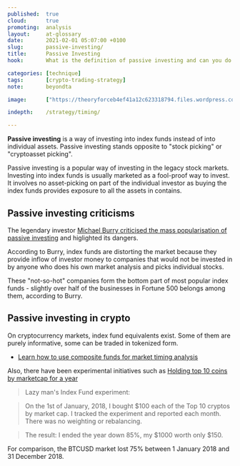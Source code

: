 ```yaml
---
published:  true
cloud:      true
promoting:  analysis
layout:     at-glossary
date:       2021-02-01 05:07:00 +0100
slug:       passive-investing/
title:      Passive Investing
hook:       What is the definition of passive investing and can you do it in crypto?

categories: [technique]
tags:       [crypto-trading-strategy]
note:       beyondta

image:      ["https://theoryforceb4ef41a12c623318794.files.wordpress.com/2021/02/passive.png"]

indepth:    /strategy/timing/

---
```


**Passive investing** is a way of investing into index funds instead of into individual assets. Passive investing stands opposite to "stock picking" or "cryptoasset picking".

<!--more-->

Passive investing is a popular way of investing in the legacy stock markets. Investing into index funds is usually marketed as a fool-proof way to invest. It involves no asset-picking on part of the individual investor as buying the index funds provides exposure to all the assets in contains.

## Passive investing criticisms

The legendary investor [Michael Burry criticised the mass popularisation of passive investing](https://www.bnnbloomberg.ca/the-big-short-s-michael-burry-explains-why-index-funds-are-like-subprime-cdos-1.1310874) and higlighted its dangers.

According to Burry, index funds are distorting the market because they provide inflow of investor money to companies that would not be invested in by anyone who does his own market analysis and picks individual stocks.

These "not-so-hot" companies form the bottom part of most popular index funds - slightly over half of the businesses in Fortune 500 belongs among them, according to Burry.

## Passive investing in crypto

On cryptocurrency markets, index fund equivalents exist. Some of them are purely informative, some can be traded in tokenized form.

* [Learn how to use composite funds for market timing analysis](/strategy/timing/)

Also, there have been experimental initiatives such as [Holding top 10 coins by marketcap for a year](https://www.reddit.com/r/CryptoCurrency/comments/axli6w/experiment_tracking_top_10_cryptocurrencies_of/)

> Lazy man's Index Fund experiment:

> On the 1st of January, 2018, I bought $100 each of the Top 10 cryptos by market cap. I tracked the experiment and reported each month. There was no weighting or rebalancing.

> The result: I ended the year down 85%, my $1000 worth only $150.

For comparison, the BTCUSD market lost 75% between 1 January 2018 and 31 December 2018.
